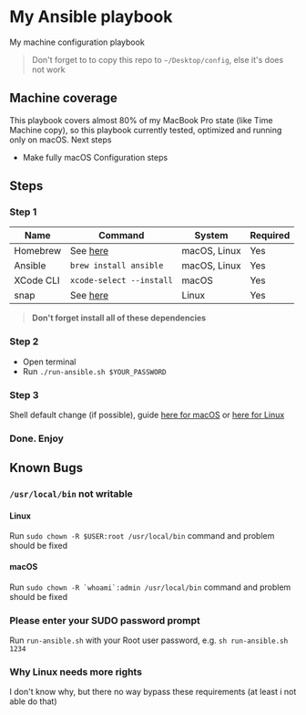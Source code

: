 # My Ansible playbook

My machine configuration playbook

> Don't forget to to copy this repo to `~/Desktop/config`, else it's does not work

## Machine coverage

This playbook covers almost 80% of my MacBook Pro state (like Time Machine copy), so this playbook currently tested, optimized and running only on macOS. Next steps

- Make fully macOS Configuration steps

## Steps

### Step 1

| Name | Command | System | Required |
|-|-|-|-|
|Homebrew| See [here](https://brew.sh) | macOS, Linux | Yes|
|Ansible| `brew install ansible` | macOS, Linux | Yes|
|XCode CLI| `xcode-select --install` | macOS | Yes|
|snap| See [here](https://snapcraft.io/docs/installing-snap-on-ubuntu) | Linux | Yes |

> **Don't forget install all of these dependencies**

### Step 2

- Open terminal
- Run `./run-ansible.sh $YOUR_PASSWORD`

### Step 3

Shell default change (if possible), guide [here for macOS](https://stackoverflow.com/a/26321141) or [here for Linux](https://superuser.com/a/119216)

### Done. Enjoy

## Known Bugs

### `/usr/local/bin` not writable

#### Linux

Run `sudo chown -R $USER:root /usr/local/bin` command and problem should be fixed

#### macOS

Run ```sudo chown -R `whoami`:admin /usr/local/bin``` command and problem should be fixed

### Please enter your SUDO password prompt

Run `run-ansible.sh` with your Root user password, e.g. `sh run-ansible.sh 1234`

### Why Linux needs more rights

I don't know why, but there no way bypass these requirements (at least i not able do that)

